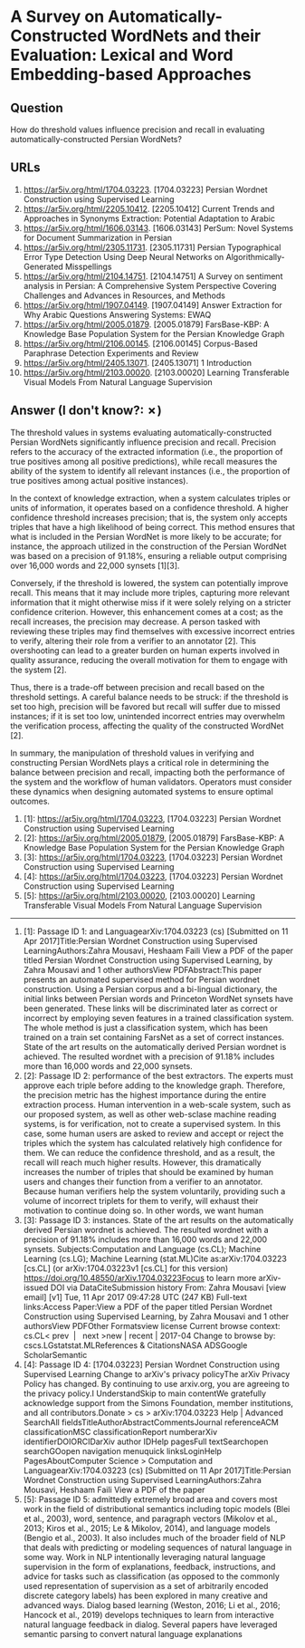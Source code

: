 # A Survey on Automatically-Constructed WordNets and their Evaluation: Lexical and Word Embedding-based Approaches

## Question

How do threshold values influence precision and recall in evaluating automatically-constructed Persian WordNets?

## URLs

1. https://ar5iv.org/html/1704.03223. [1704.03223] Persian Wordnet Construction using Supervised Learning
2. https://ar5iv.org/html/2205.10412. [2205.10412] Current Trends and Approaches in Synonyms Extraction: Potential Adaptation to Arabic
3. https://ar5iv.org/html/1606.03143. [1606.03143] PerSum: Novel Systems for Document Summarization in Persian
4. https://ar5iv.org/html/2305.11731. [2305.11731] Persian Typographical Error Type Detection Using Deep Neural Networks on Algorithmically-Generated Misspellings
5. https://ar5iv.org/html/2104.14751. [2104.14751] A Survey on sentiment analysis in Persian: A Comprehensive System Perspective Covering Challenges and Advances in Resources, and Methods
6. https://ar5iv.org/html/1907.04149. [1907.04149] Answer Extraction for Why Arabic Questions Answering Systems: EWAQ
7. https://ar5iv.org/html/2005.01879. [2005.01879] FarsBase-KBP: A Knowledge Base Population System for the Persian Knowledge Graph
8. https://ar5iv.org/html/2106.00145. [2106.00145] Corpus-Based Paraphrase Detection Experiments and Review
9. https://ar5iv.org/html/2405.13071. [2405.13071] 1 Introduction
10. https://ar5iv.org/html/2103.00020. [2103.00020] Learning Transferable Visual Models From Natural Language Supervision

## Answer (I don't know?: ✗)

The threshold values in systems evaluating automatically-constructed Persian WordNets significantly influence precision and recall. Precision refers to the accuracy of the extracted information (i.e., the proportion of true positives among all positive predictions), while recall measures the ability of the system to identify all relevant instances (i.e., the proportion of true positives among actual positive instances).

In the context of knowledge extraction, when a system calculates triples or units of information, it operates based on a confidence threshold. A higher confidence threshold increases precision; that is, the system only accepts triples that have a high likelihood of being correct. This method ensures that what is included in the Persian WordNet is more likely to be accurate; for instance, the approach utilized in the construction of the Persian WordNet was based on a precision of 91.18%, ensuring a reliable output comprising over 16,000 words and 22,000 synsets [1][3].

Conversely, if the threshold is lowered, the system can potentially improve recall. This means that it may include more triples, capturing more relevant information that it might otherwise miss if it were solely relying on a stricter confidence criterion. However, this enhancement comes at a cost; as the recall increases, the precision may decrease. A person tasked with reviewing these triples may find themselves with excessive incorrect entries to verify, altering their role from a verifier to an annotator [2]. This overshooting can lead to a greater burden on human experts involved in quality assurance, reducing the overall motivation for them to engage with the system [2].

Thus, there is a trade-off between precision and recall based on the threshold settings. A careful balance needs to be struck: if the threshold is set too high, precision will be favored but recall will suffer due to missed instances; if it is set too low, unintended incorrect entries may overwhelm the verification process, affecting the quality of the constructed WordNet [2].

In summary, the manipulation of threshold values in verifying and constructing Persian WordNets plays a critical role in determining the balance between precision and recall, impacting both the performance of the system and the workflow of human validators. Operators must consider these dynamics when designing automated systems to ensure optimal outcomes.

1. [1]:  https://ar5iv.org/html/1704.03223, [1704.03223] Persian Wordnet Construction using Supervised Learning
2. [2]:  https://ar5iv.org/html/2005.01879, [2005.01879] FarsBase-KBP: A Knowledge Base Population System for the Persian Knowledge Graph
3. [3]:  https://ar5iv.org/html/1704.03223, [1704.03223] Persian Wordnet Construction using Supervised Learning
4. [4]:  https://ar5iv.org/html/1704.03223, [1704.03223] Persian Wordnet Construction using Supervised Learning
5. [5]:  https://ar5iv.org/html/2103.00020, [2103.00020] Learning Transferable Visual Models From Natural Language Supervision
---
1. [1]:  Passage ID 1: and LanguagearXiv:1704.03223 (cs)  [Submitted on 11 Apr 2017]Title:Persian Wordnet Construction using Supervised LearningAuthors:Zahra Mousavi, Heshaam Faili View a PDF of the paper titled Persian Wordnet Construction using Supervised Learning, by Zahra Mousavi and 1 other authorsView PDFAbstract:This paper presents an automated supervised method for Persian wordnet construction. Using a Persian corpus and a bi-lingual dictionary, the initial links between Persian words and Princeton WordNet synsets have been generated. These links will be discriminated later as correct or incorrect by employing seven features in a trained classification system. The whole method is just a classification system, which has been trained on a train set containing FarsNet as a set of correct instances. State of the art results on the automatically derived Persian wordnet is achieved. The resulted wordnet with a precision of 91.18% includes more than 16,000 words and 22,000 synsets.
2. [2]:  Passage ID 2: performance of the best extractors. The experts must approve each triple before adding to the knowledge graph. Therefore, the precision metric has the highest importance during the entire extraction process. Human intervention in a web-scale system, such as our proposed system, as well as other web-sclase machine reading systems, is for verification, not to create a supervised system. In this case, some human users are asked to review and accept or reject the triples which the system has calculated relatively high confidence for them. We can reduce the confidence threshold, and as a result, the recall will reach much higher results. However, this dramatically increases the number of triples that should be examined by human users and changes their function from a verifier to an annotator. Because human verifiers help the system voluntarily, providing such a volume of incorrect triplets for them to verify, will exhaust their motivation to continue doing so. In other words, we want human
3. [3]:  Passage ID 3: instances. State of the art results on the automatically derived Persian wordnet is achieved. The resulted wordnet with a precision of 91.18% includes more than 16,000 words and 22,000 synsets. Subjects:Computation and Language (cs.CL); Machine Learning (cs.LG); Machine Learning (stat.ML)Cite as:arXiv:1704.03223 [cs.CL] (or arXiv:1704.03223v1 [cs.CL] for this version)   https://doi.org/10.48550/arXiv.1704.03223Focus to learn more arXiv-issued DOI via DataCiteSubmission history From: Zahra Mousavi [view email] [v1] Tue, 11 Apr 2017 09:47:28 UTC (247 KB) Full-text links:Access Paper:View a PDF of the paper titled Persian Wordnet Construction using Supervised Learning, by Zahra Mousavi and 1 other authorsView PDFOther Formatsview license  Current browse context: cs.CL< prev  |   next >new | recent | 2017-04 Change to browse by: cscs.LGstatstat.MLReferences & CitationsNASA ADSGoogle ScholarSemantic
4. [4]:  Passage ID 4: [1704.03223] Persian Wordnet Construction using Supervised Learning Change to arXiv's privacy policyThe arXiv Privacy Policy has changed. By continuing to use arxiv.org, you are agreeing to the privacy policy.I UnderstandSkip to main contentWe gratefully acknowledge support from the Simons Foundation, member institutions, and all contributors.Donate > cs > arXiv:1704.03223 Help | Advanced SearchAll fieldsTitleAuthorAbstractCommentsJournal referenceACM classificationMSC classificationReport numberarXiv identifierDOIORCIDarXiv author IDHelp pagesFull textSearchopen searchGOopen navigation menuquick linksLoginHelp PagesAboutComputer Science > Computation and LanguagearXiv:1704.03223 (cs)  [Submitted on 11 Apr 2017]Title:Persian Wordnet Construction using Supervised LearningAuthors:Zahra Mousavi, Heshaam Faili View a PDF of the paper
5. [5]:  Passage ID 5: admittedly extremely broad area and covers most work in the field of distributional semantics including topic models (Blei et al., 2003), word, sentence, and paragraph vectors (Mikolov et al., 2013; Kiros et al., 2015; Le & Mikolov, 2014), and language models (Bengio et al., 2003). It also includes much of the broader field of NLP that deals with predicting or modeling sequences of natural language in some way. Work in NLP intentionally leveraging natural language supervision in the form of explanations, feedback, instructions, and advice for tasks such as classification (as opposed to the commonly used representation of supervision as a set of arbitrarily encoded discrete category labels) has been explored in many creative and advanced ways. Dialog based learning (Weston, 2016; Li et al., 2016; Hancock et al., 2019) develops techniques to learn from interactive natural language feedback in dialog. Several papers have leveraged semantic parsing to convert natural language explanations